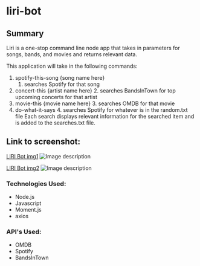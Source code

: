 # liri-bot

## Summary
Liri is a one-stop command line node app that takes in parameters for songs, bands, and movies and returns relevant data.

This application will take in the following commands:

1. spotify-this-song {song name here}
    1.  searches Spotify for that song
2. concert-this {artist name here}
    2.  searches BandsInTown for top upcoming concerts for that artist
3. movie-this {movie name here}
    3.  searches OMDB for that movie
4. do-what-it-says
    4.  searches Spotify for whatever is in the random.txt file
Each search displays relevant information for the searched item and is added to the searches.txt file.

## Link to screenshot:
[LIRI Bot img1](https://gyazo.com/050c4f5571381ad252d63f2d466219b0)
![Image description](image2.png)

[LIRI Bot img2](https://gyazo.com/03b99a8cfb4376868b21870ed71bb440)
![Image description](image1.png)
### Technologies Used:
* Node.js
* Javascript
* Moment.js
* axios

### API's Used:
* OMDB
* Spotify
* BandsInTown
